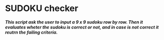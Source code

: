 # SUDOKU checker
##### This script ask the user to input a 9 x 9 sudoku row by row. Then it evaluates wheter the sudoku is correct or not, and in case is not correct it reutrn the failing criteria.
